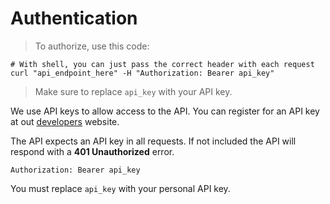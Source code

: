 # Authentication

> To authorize, use this code:

```shell
# With shell, you can just pass the correct header with each request
curl "api_endpoint_here" -H "Authorization: Bearer api_key"
```

> Make sure to replace `api_key` with your API key.

We use API keys to allow access to the API. You can register for an API key at out [developers](https://developers.rocketleaguestats.com) website.

The API expects an API key in all requests. If not included the API will respond with a **401 Unauthorized** error.

`Authorization: Bearer api_key`

<aside class="notice">
You must replace <code>api_key</code> with your personal API key.
</aside>
